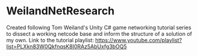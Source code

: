 # WeilandNetResearch
Created following Tom Weiland's Unity C# game networking tutorial series to dissect a working netcode base and inform the structure of a solution of my own.
Link to the tutorial playlist: https://www.youtube.com/playlist?list=PLXkn83W0QkfnqsK8I0RAz5AbUxfg3bOQ5
